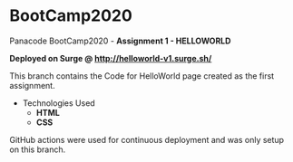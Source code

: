 # BootCamp2020
 Panacode BootCamp2020 - **Assignment 1 - HELLOWORLD**

**Deployed on Surge @ http://helloworld-v1.surge.sh/**

 This branch contains the Code for HelloWorld page created as the first assignment.
 - Technologies Used
   - **HTML**
   - **CSS**

GitHub actions were used for continuous deployment and was only setup on this branch.

 
